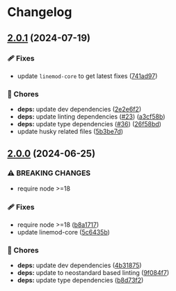 # Changelog

## [2.0.1](https://github.com/voxpelli/linemod/compare/v2.0.0...v2.0.1) (2024-07-19)


### 🩹 Fixes

* update `linemod-core` to get latest fixes ([741ad97](https://github.com/voxpelli/linemod/commit/741ad97abecb7d509c5278470f3c5e936130dd46))


### 🧹 Chores

* **deps:** update dev dependencies ([2e2e6f2](https://github.com/voxpelli/linemod/commit/2e2e6f244edd9d47b53979898f6864b3953b85fb))
* **deps:** update linting dependencies ([#23](https://github.com/voxpelli/linemod/issues/23)) ([a3cf58b](https://github.com/voxpelli/linemod/commit/a3cf58b7638cfd43ffe42e9f24dfb65806d1a1ba))
* **deps:** update type dependencies ([#36](https://github.com/voxpelli/linemod/issues/36)) ([26f58bd](https://github.com/voxpelli/linemod/commit/26f58bd49d54e8c0b68ddcfb58b12f77ef8d4db2))
* update husky related files ([5b3be7d](https://github.com/voxpelli/linemod/commit/5b3be7d3b96e0df3b13fa93f1c725b8fa90401d4))

## [2.0.0](https://github.com/voxpelli/linemod/compare/v1.1.0...v2.0.0) (2024-06-25)


### ⚠ BREAKING CHANGES

* require node >=18

### 🩹 Fixes

* require node &gt;=18 ([b8a1717](https://github.com/voxpelli/linemod/commit/b8a17177562991bbb2e72b415cfe7a12c2e7b21f))
* update linemod-core ([5c6435b](https://github.com/voxpelli/linemod/commit/5c6435b00683026e0b881bc5f5ac11d9760cdf4f))


### 🧹 Chores

* **deps:** update dev dependencies ([4b31875](https://github.com/voxpelli/linemod/commit/4b31875c1e4183aa484718f6cf452366f57bd1c4))
* **deps:** update to neostandard based linting ([9f084f7](https://github.com/voxpelli/linemod/commit/9f084f711a3e3b4b69c4525472e218d2c1d770b3))
* **deps:** update type dependencies ([b8d73f2](https://github.com/voxpelli/linemod/commit/b8d73f2236b8b789dbb0e974316e336247f38399))
